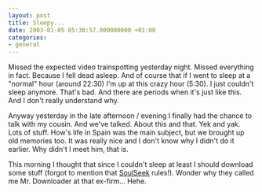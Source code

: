 ```yaml
---
layout: post
title: Sleepy...
date: 2003-01-05 05:30:57.000000000 +01:00
categories:
- general
---
```

Missed the expected video trainspotting yesterday night. Missed everything in fact. Because I fell dead asleep. And of course that if I went to sleep at a "normal" hour (around 22:30) I'm up at this crazy hour (5:30). I just couldn't sleep anymore. That's bad. And there are periods when it's just like this. And I don't really understand why.

Anyway yesterday in the late afternoon / evening I finally had the chance to talk with my cousin. And we've talked. About this and that. Yek and yak. Lots of stuff. How's life in Spain was the main subject, but we brought up old memories too. It was really nice and I don't know why I didn't do it earlier. Why didn't I meet him, that is.

This morning I thought that since I couldn't sleep at least I should download some stuff (forgot to mention that <a href="http://www.slsk.org" title="The best P2P client for electronica heads!">SoulSeek</a> rules!). Wonder why they called me Mr. Downloader at that ex-firm... Hehe.
